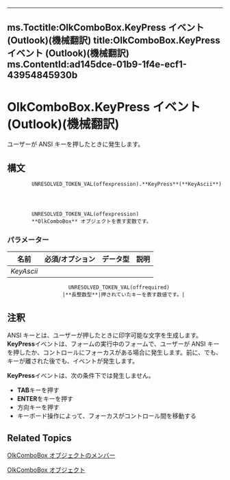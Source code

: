 

---
ms.Toctitle:OlkComboBox.KeyPress イベント (Outlook)(機械翻訳)
title:OlkComboBox.KeyPress イベント (Outlook)(機械翻訳)
ms.ContentId:ad145dce-01b9-1f4e-ecf1-43954845930b
---
# OlkComboBox.KeyPress イベント (Outlook)(機械翻訳)




ユーザーが ANSI キーを押したときに発生します。

## 構文

            UNRESOLVED_TOKEN_VAL(offexpression).**KeyPress**(**KeyAscii**)




            UNRESOLVED_TOKEN_VAL(offexpression)
            **OlkComboBox** オブジェクトを表す変数です。

### パラメーター

|**名前**|**必須/オプション**|**データ型**|**説明**|
|---|---|---|---|
|*KeyAscii*|
                        UNRESOLVED_TOKEN_VAL(offrequired)
                      |**長整数型**|押されていたキーを表す数値です。|





## 注釈
ANSI キーとは、ユーザーが押したときに印字可能な文字を生成します。**KeyPress**イベントは、フォームの実行中のフォームで、ユーザーが ANSI キーを押したか、コントロールにフォーカスがある場合に発生します。前に、でも、キーが離された後でも、イベントが発生します。



**KeyPress**イベントは、次の条件下では発生しません。

- **TAB**キーを押す
- **ENTER**をキーを押す
- 方向キーを押す
- キーボード操作によって、フォーカスがコントロール間を移動する









## Related Topics

[OlkComboBox オブジェクトのメンバー](618de9e2-f5b9-40d9-239e-95aeb9dce092.md)

[OlkComboBox オブジェクト](8d5e2f25-2962-af28-2523-b7b82473ea0a.md)




